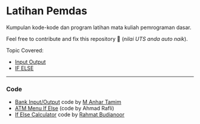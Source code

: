 # Latihan Pemdas
Kumpulan kode-kode dan program latihan mata kuliah pemrograman dasar.

Feel free to contribute and fix this repository 🙂 (_nilai UTS anda auto naik_).

Topic Covered:

- [Input Output](https://www.geeksforgeeks.org/java-io-input-output-in-java-with-examples/)
- [IF ELSE](https://www.geeksforgeeks.org/java-if-else-statement-with-examples/)

----------

### Code
- [Bank Input/Output](https://github.com/linkusers/latihan_pemdas/blob/777ce6d44ec1a0e9bc1a3ed2ca7a63ce12a9b8fd/code%20&%20program/bankIO.java) code by [M Anhar Tamim](https://github.com/anhartmm)
- [ATM Menu If Else](https://github.com/linkusers/latihan_pemdas/blob/777ce6d44ec1a0e9bc1a3ed2ca7a63ce12a9b8fd/code%20&%20program/bankATM.java) (code by Ahmad Rafli)
- [If Else Calculator](https://github.com/linkusers/latihan_pemdas/blob/777ce6d44ec1a0e9bc1a3ed2ca7a63ce12a9b8fd/code%20&%20program/calculatorIfElse.java) code by [Rahmat Budianoor](https://github.com/itsmerahmat)

